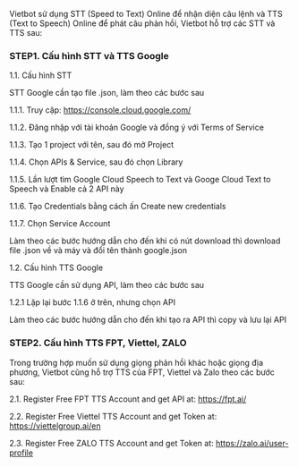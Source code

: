 Vietbot sử dụng STT (Speed to Text) Online để nhận diện câu lệnh và TTS (Text to Speech) Online để phát câu phản hồi, Vietbot hỗ trợ các
STT và TTS sau:

### STEP1. Cấu hình STT và TTS Google

1.1. Cấu hình STT

STT Google cần tạo file .json, làm theo các bước sau

1.1.1. Truy cập: https://console.cloud.google.com/

1.1.2. Đăng nhập với tài khoản Google và đồng ý với Terms of Service

1.1.3. Tạo 1 project với tên, sau đó mở Project

1.1.4. Chọn APIs & Service, sau đó chọn Library 

1.1.5. Lần lượt tìm Google Cloud Speech to Text và Googe Cloud Text to Speech và Enable cả 2 API này

1.1.6. Tạo Credentials bằng cách ấn Create new credentials

1.1.7. Chọn Service Account

Làm theo các bước hướng dẫn cho đến khi có nút download thì download file .json về và máy và đổi tên thành google.json

1.2. Cấu hình TTS Google

TTS Google cần sử dụng API, làm theo các bước sau

1.2.1 Lặp lại bước 1.1.6 ở trên, nhưng chọn API 

Làm theo các bước hướng dẫn cho đến khi tạo ra API thì copy và lưu lại API

### STEP2.  Cấu hình TTS FPT, Viettel, ZALO
Trong trường hợp muốn sử dụng giọng phản hồi khác hoặc giọng địa phương, Vietbot cũng hỗ trợ TTS của FPT, Viettel và Zalo theo các bước sau:

2.1. Register Free FPT TTS Account and get API at: https://fpt.ai/

2.2. Register Free Viettel TTS Account and get Token at: https://viettelgroup.ai/en

2.3. Register Free ZALO TTS Account and get Token at: https://zalo.ai/user-profile



